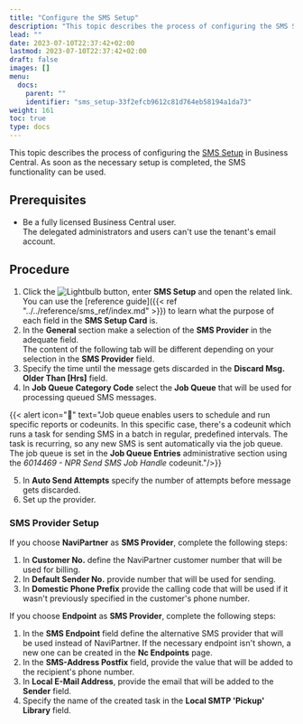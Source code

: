 ```yaml
---
title: "Configure the SMS Setup"
description: "This topic describes the process of configuring the SMS Setup. As soon as the necessary setup is completed, the SMS functionality can be used."
lead: ""
date: 2023-07-10T22:37:42+02:00
lastmod: 2023-07-10T22:37:42+02:00
draft: false
images: []
menu:
  docs:
    parent: ""
    identifier: "sms_setup-33f2efcb9612c81d764eb58194a1da73"
weight: 161
toc: true
type: docs
---
```


This topic describes the process of configuring the [SMS Setup](https://learn.microsoft.com/en-us/dynamics365/business-central/admin-how-setup-email) in Business Central. As soon as the necessary setup is completed, the SMS functionality can be used.

## Prerequisites

- Be a fully licensed Business Central user.    
  The delegated administrators and users can't use the tenant's email account.

## Procedure

1. Click the ![Lightbulb](Lightbulb_icon.PNG) button, enter **SMS Setup** and open the related link.      
   You can use the [reference guide]({{< ref "../../reference/sms_ref/index.md" >}}) to learn what the purpose of each field in the **SMS Setup Card** is. 
2. In the **General** section make a selection of the **SMS Provider** in the adequate field.       
   The content of the following tab will be different depending on your selection in the **SMS Provider** field.
3. Specify the time until the message gets discarded in the **Discard Msg. Older Than \[Hrs]** field.
4. In **Job Queue Category Code** select the **Job Queue** that will be used for processing queued SMS messages.     

  {{< alert icon="📝" text="Job queue enables users to schedule and run specific reports or codeunits. In this specific case, there's a codeunit which runs a task for sending SMS in a batch in regular, predefined intervals. The task is recurring, so any new SMS is sent automatically via the job queue. The job queue is set in the <b>Job Queue Entries</b> administrative section using the <i>6014469 - NPR Send SMS Job Handle</i> codeunit."/>}}

5. In **Auto Send Attempts** specify the number of attempts before message gets discarded.
6. Set up the provider.

### SMS Provider Setup

If you choose **NaviPartner** as **SMS Provider**, complete the following steps:

   1. In **Customer No.** define the NaviPartner customer number that will be used for billing.
   2. In **Default Sender No.** provide number that will be used for sending.
   3. In **Domestic Phone Prefix** provide the calling code that will be used if it wasn't previously specified in the customer's phone number.

If you choose **Endpoint** as **SMS Provider**, complete the following steps:

   1. In the **SMS Endpoint** field define the alternative SMS provider that will be used instead of NaviPartner. If the necessary endpoint isn't shown, a new one can be created in the **Nc Endpoints** page.
   2. In the **SMS-Address Postfix** field, provide the value that will be added to the recipient's phone number.
   3. In **Local E-Mail Address**, provide the email that will be added to the **Sender** field.
   4. Specify the name of the created task in the **Local SMTP 'Pickup' Library** field.
   